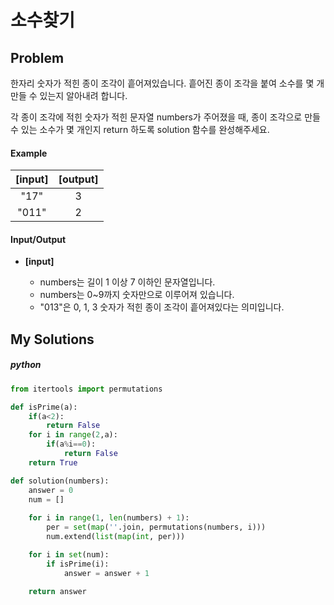 # 소수찾기



## Problem

한자리 숫자가 적힌 종이 조각이 흩어져있습니다. 흩어진 종이 조각을 붙여 소수를 몇 개 만들 수 있는지 알아내려 합니다.

각 종이 조각에 적힌 숫자가 적힌 문자열 numbers가 주어졌을 때, 종이 조각으로 만들 수 있는 소수가 몇 개인지 return 하도록 solution 함수를 완성해주세요.



#### 	Example

| **[input]** | **[output]** |
| :---------: | :----------: |
|    "17"     |      3       |
|    "011"    |      2       |



#### 	Input/Output

- **[input]**

  - numbers는 길이 1 이상 7 이하인 문자열입니다.
  - numbers는 0~9까지 숫자만으로 이루어져 있습니다.
  - "013"은 0, 1, 3 숫자가 적힌 종이 조각이 흩어져있다는 의미입니다.




## My Solutions

##### python

```python
from itertools import permutations

def isPrime(a):
    if(a<2):
        return False
    for i in range(2,a):
        if(a%i==0):
            return False
    return True

def solution(numbers):
    answer = 0
    num = []
    
    for i in range(1, len(numbers) + 1):
        per = set(map(''.join, permutations(numbers, i)))
        num.extend(list(map(int, per)))

    for i in set(num):
        if isPrime(i):
            answer = answer + 1

    return answer
```

